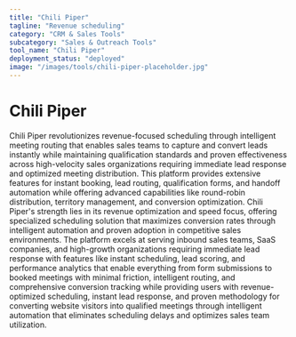 ```yaml
---
title: "Chili Piper"
tagline: "Revenue scheduling"
category: "CRM & Sales Tools"
subcategory: "Sales & Outreach Tools"
tool_name: "Chili Piper"
deployment_status: "deployed"
image: "/images/tools/chili-piper-placeholder.jpg"
---
```


# Chili Piper

Chili Piper revolutionizes revenue-focused scheduling through intelligent meeting routing that enables sales teams to capture and convert leads instantly while maintaining qualification standards and proven effectiveness across high-velocity sales organizations requiring immediate lead response and optimized meeting distribution. This platform provides extensive features for instant booking, lead routing, qualification forms, and handoff automation while offering advanced capabilities like round-robin distribution, territory management, and conversion optimization. Chili Piper's strength lies in its revenue optimization and speed focus, offering specialized scheduling solution that maximizes conversion rates through intelligent automation and proven adoption in competitive sales environments. The platform excels at serving inbound sales teams, SaaS companies, and high-growth organizations requiring immediate lead response with features like instant scheduling, lead scoring, and performance analytics that enable everything from form submissions to booked meetings with minimal friction, intelligent routing, and comprehensive conversion tracking while providing users with revenue-optimized scheduling, instant lead response, and proven methodology for converting website visitors into qualified meetings through intelligent automation that eliminates scheduling delays and optimizes sales team utilization.